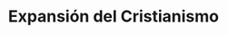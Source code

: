 ﻿---
title: "Expansión del Cristianismo"
permalink: periodes_155.html
layout: periode
dataInici: 365
dataFi: 744
sidebar: periodes
pares:
  - id: 218
    title: "Alta Edad Media en Europa"
    dataInici: "(476)"
    dataFi: "(1000)"

fills:
jocsPrincipals:
jocsEscenaris:
jocsEpoca:
jocsEpocaEscenaris:
---
